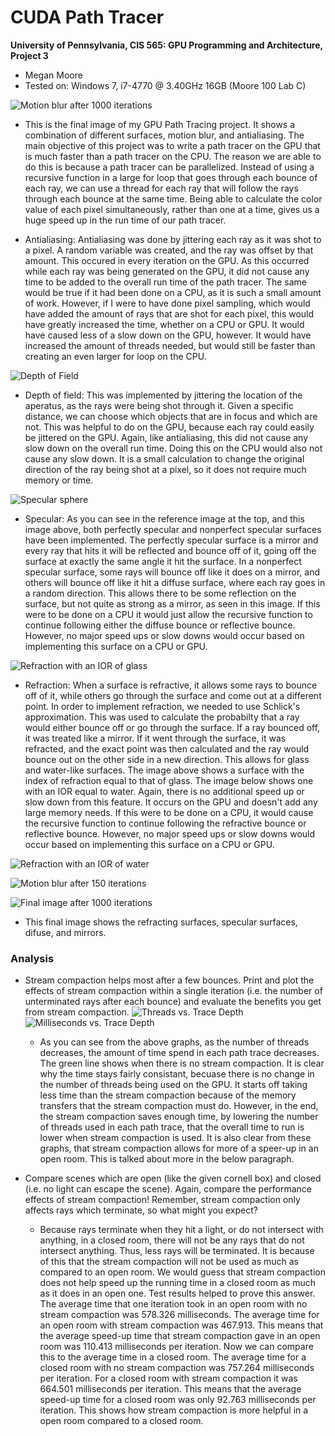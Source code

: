 CUDA Path Tracer
================

**University of Pennsylvania, CIS 565: GPU Programming and Architecture, Project 3**

* Megan Moore
* Tested on: Windows 7, i7-4770 @ 3.40GHz 16GB (Moore 100 Lab C)

![](img/motion_blur_1000.png "Motion blur after 1000 iterations")
* This is the final image of my GPU Path Tracing project.  It shows a combination of different surfaces, motion blur, and antialiasing.  The main objective of this project was to write a path tracer on the GPU that is much faster than a path tracer on the CPU.  The reason we are able to do this is because a path tracer can be parallelized.  Instead of using a recursive function in a large for loop that goes through each bounce of each ray, we can use a thread for each ray that will follow the rays through each bounce at the same time.  Being able to calculate the color value of each pixel simultaneously, rather than one at a time, gives us a huge speed up in the run time of our path tracer.  

* Antialiasing: Antialiasing was done by jittering each ray as it was shot to a pixel.  A random variable was created, and the ray was offset by that amount.  This occured in every iteration on the GPU.  As this occurred while each ray was being generated on the GPU, it did not cause any time to be added to the overall run time of the path tracer.  The same would be true if it had been done on a CPU, as it is such a small amount of work.  However, if I were to have done pixel sampling, which would have added the amount of rays that are shot for each pixel, this would have greatly increased the time, whether on a CPU or GPU.  It would have caused less of a slow down on the GPU, however. It would have increased the amount of threads needed, but would still be faster than creating an even larger for loop on the CPU.  

![](img/DOF1.png "Depth of Field")
* Depth of field: This was implemented by jittering the location of the aperatus, as the rays were being shot through it.  Given a specific distance, we can choose which objects that are in focus and which are not.  This was helpful to do on the GPU, because each ray could easily be jittered on the GPU.  Again, like antialiasing, this did not cause any slow down on the overall run time.  Doing this on the CPU would also not cause any slow down.  It is a small calculation to change the original direction of the ray being shot at a pixel, so it does not require much memory or time. 

![](img/specular1.png "Specular sphere")
* Specular:  As you can see in the reference image at the top, and this image above, both perfectly specular and nonperfect specular surfaces have been implemented.  The perfectly specular surface is a mirror and every ray that hits it will be reflected and bounce off of it, going off the surface at exactly the same angle it hit the surface.  In a nonperfect specular surface, some rays will bounce off like it does on a mirror, and others will bounce off like it hit a diffuse surface, where each ray goes in a random direction.  This allows there to be some reflection on the surface, but not quite as strong as a mirror, as seen in this image.  If this were to be done on a CPU it would just allow the recursive function to continue following either the diffuse bounce or reflective bounce. However, no major speed ups or slow downs would occur based on implementing this surface on a CPU or GPU. 

![](img/refraction_correct3(glass).png "Refraction with an IOR of glass")
* Refraction:  When a surface is refractive, it allows some rays to bounce off of it, while others go through the surface and come out at a different point.  In order to implement refraction, we needed to use Schlick's approximation.  This was used to calculate the probabilty that a ray would either bounce off or go through the surface.  If a ray bounced off, it was treated like a mirror.  If it went through the surface, it was refracted, and the exact point was then calculated and the ray would bounce out on the other side in a new direction.  This allows for glass and water-like surfaces.  The image above shows a surface with the index of refraction equal to that of glass.  The image below shows one with an IOR equal to water. Again, there is no additional speed up or slow down from this feature.  It occurs on the GPU and doesn't add any large memory needs.  If this were to be done on a CPU, it would cause the recursive function to continue following the refractive bounce or reflective bounce.  However, no major speed ups or slow downs would occur based on implementing this surface on a CPU or GPU. 

![](img/refraction_correct2(water).png "Refraction with an IOR of water")

![](img/motion_blur1.png "Motion blur after 150 iterations")




![](img/final1000.png "Final image after 1000 iterations")
* This final image shows the refracting surfaces, specular surfaces, difuse, and mirrors.  

### Analysis

* Stream compaction helps most after a few bounces. Print and plot the
  effects of stream compaction within a single iteration (i.e. the number of
  unterminated rays after each bounce) and evaluate the benefits you get from
  stream compaction.
  ![](img/Proj3_chart1.png "Threads vs. Trace Depth")
  ![](img/Proj3_chart2.png "Milliseconds vs. Trace Depth")
  * As you can see from the above graphs, as the number of threads decreases, the amount of time spend in each path trace decreases.  The green line shows when there is no stream compaction.  It is clear why the time stays fairly consistant, becuase there is no change in the number of threads being used on the GPU.  It starts off taking less time than the stream compaction because of the memory transfers that the stream compaction must do.  However, in the end, the stream compaction saves enough time, by lowering the number of threads used in each path trace, that the overall time to run is lower when stream compaction is used.  It is also clear from these graphs, that stream compaction allows for more of a speer-up in an open room.  This is talked about more in the below paragraph.  
* Compare scenes which are open (like the given cornell box) and closed
  (i.e. no light can escape the scene). Again, compare the performance effects
  of stream compaction! Remember, stream compaction only affects rays which
  terminate, so what might you expect?

  * Because rays terminate when they hit a light, or do not intersect with anything, in a closed room, there will not be any rays that do not intersect anything.  Thus, less rays will be terminated.  It is because of this that the stream compaction will not be used as much as compared to an open room.  We would guess that stream compaction does not help speed up the running time in a closed room as much as it does in an open one.  Test results helped to prove this answer.  The average time that one iteration took in an open room with no stream compaction was 578.326 milliseconds.  The average time for an open room with stream compaction was 467.913.  This means that the average speed-up time that stream compaction gave in an open room was 110.413 milliseconds per iteration.  Now we can compare this to the average time in a closed room.  The average time for a closed room with no stream compaction was 757.264 milliseconds per iteration.  For a closed room with stream compaction it was 664.501 milliseconds per iteration.  This means that the average speed-up time for a closed room was only 92.763 milliseconds per iteration.  This shows how stream compaction is more helpful in a open room compared to a closed room.  


